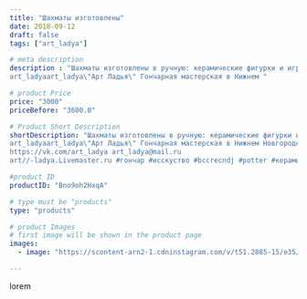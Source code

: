 ```yaml
---
title: "Шахматы изготовлены"
date: 2018-09-12
draft: false
tags: ["art_ladya"]

# meta description
description : "Шахматы изготовлены в ручную: керамические фигурки и игральная доска из благородных пород дерева.
art_ladyaart_ladya\"Арт Ладья\" Гончарная мастерская в Нижнем "

# product Price
price: "3000"
priceBefore: "3600.0"

# Product Short Description
shortDescription: "Шахматы изготовлены в ручную: керамические фигурки и игральная доска из благородных пород дерева.
art_ladyaart_ladya\"Арт Ладья\" Гончарная мастерская в Нижнем Новгороде. Изготовление керамики и мастер//-классы по обучению. 
https://vk.com/art_ladya art_ladya@mail.ru 
art//-ladya.Livemaster.ru #гончар #исскуство #bccrecndj #potter #керамикадляинтерьера #керамикаручнаяработа #гончарнаямастерская #керамиканазаказ #handmade #exclusive #керамика #гончарнаяпосуда #эксклюзивнаякерамика #painter #artist #game #decor #ceramics #chess #ceramics #design #шахматыручнаяработа #ceramicarte #шахматы #настольныеигры #clay #историческиешахматы #boardgame #авторскаякерамика"

#product ID
productID: "Bno9oh2HxqA"

# type must be "products"
type: "products"

# product Images
# first image will be shown in the product page
images:
  - image: "https://scontent-arn2-1.cdninstagram.com/v/t51.2885-15/e35/41171137_2177626012454139_1267750627599701182_n.jpg?se=7&tp=1&_nc_ht=scontent-arn2-1.cdninstagram.com&_nc_cat=103&_nc_ohc=j8E7enuvHboAX-L6QVH&ccb=7-4&oh=f7032be9fa404138f2cb9654dd93848a&oe=60858201&_nc_sid=86f79a&ig_cache_key=MTg2NzAxMzExMTUwMjgwNTYzMg%3D%3D.2-ccb7-4"

---
```

lorem
